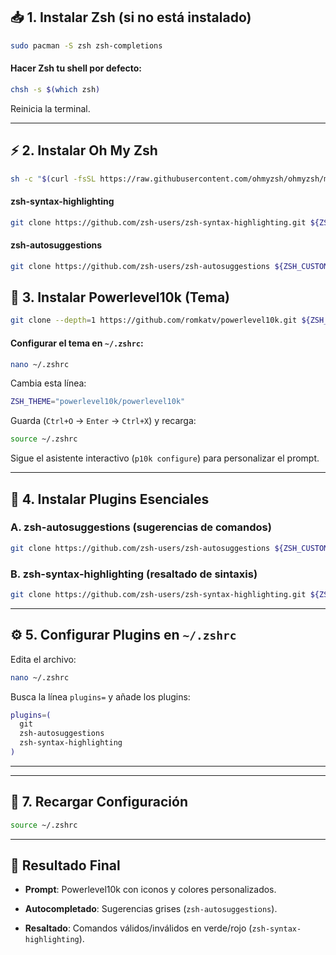 ## **📥 1. Instalar Zsh** (si no está instalado)

```bash
sudo pacman -S zsh zsh-completions
```

#### **Hacer Zsh tu shell por defecto**:

```bash
chsh -s $(which zsh)
```

Reinicia la terminal.

---

## **⚡ 2. Instalar Oh My Zsh**

```bash
sh -c "$(curl -fsSL https://raw.githubusercontent.com/ohmyzsh/ohmyzsh/master/tools/install.sh)"
```

#### **zsh-syntax-highlighting**

```bash
git clone https://github.com/zsh-users/zsh-syntax-highlighting.git ${ZSH_CUSTOM:-~/.oh-my-zsh/custom}/plugins/zsh-syntax-highlighting
``` 

#### **zsh-autosuggestions**

```bash
git clone https://github.com/zsh-users/zsh-autosuggestions ${ZSH_CUSTOM:-~/.oh-my-zsh/custom}/plugins/zsh-autosuggestions
```

## **🎨 3. Instalar Powerlevel10k (Tema)**

```bash
git clone --depth=1 https://github.com/romkatv/powerlevel10k.git ${ZSH_CUSTOM:-~/.oh-my-zsh/custom}/themes/powerlevel10k
```

#### **Configurar el tema en `~/.zshrc`**:

```bash
nano ~/.zshrc
```

Cambia esta línea:

```zsh
ZSH_THEME="powerlevel10k/powerlevel10k"

```
Guarda (`Ctrl+O` → `Enter` → `Ctrl+X`) y recarga:

```bash
source ~/.zshrc
```

Sigue el asistente interactivo (`p10k configure`) para personalizar el prompt.

---

## **🔌 4. Instalar Plugins Esenciales**

### **A. zsh-autosuggestions** (sugerencias de comandos)

```bash
git clone https://github.com/zsh-users/zsh-autosuggestions ${ZSH_CUSTOM:-~/.oh-my-zsh/custom}/plugins/zsh-autosuggestions
```

### **B. zsh-syntax-highlighting** (resaltado de sintaxis)

```bash
git clone https://github.com/zsh-users/zsh-syntax-highlighting.git ${ZSH_CUSTOM:-~/.oh-my-zsh/custom}/plugins/zsh-syntax-highlighting
```

---

## **⚙️ 5. Configurar Plugins en `~/.zshrc`**

Edita el archivo:

```bash
nano ~/.zshrc
```

Busca la línea `plugins=` y añade los plugins:

```zsh
plugins=(
  git
  zsh-autosuggestions
  zsh-syntax-highlighting
)

```

---



---

## **🔄 7. Recargar Configuración**

```bash
source ~/.zshrc
```

---

## **🎉 Resultado Final**

- **Prompt**: Powerlevel10k con iconos y colores personalizados.
    
- **Autocompletado**: Sugerencias grises (`zsh-autosuggestions`).
    
- **Resaltado**: Comandos válidos/inválidos en verde/rojo (`zsh-syntax-highlighting`).